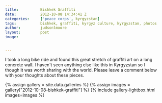 ```yaml
---
title:			Bishkek Graffiti
date:			2012-10-08 14:34:41 Z
categories:		['peace corps', kyrgyzstan]
tags:			bishkek, graffiti, kyrgyz culture, kyrgyzstan, photos
author:			judsonlmoore
layout:			post
image:			


---
```


I took a long bike ride and found this great stretch of graffiti art on a long concrete wall. I haven't seen anything else like this in Kyrgyzstan so I though it was worth sharing with the world. Please leave a comment below with your thoughts about these pieces.

{% assign gallery = site.data.galleries %}
{% assign images = gallery["2012-10-08-bishkek-graffiti"] %}
{% include gallery-lightbox.html images=images %}
